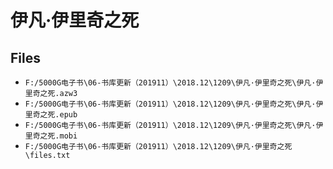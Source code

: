 # 伊凡·伊里奇之死

## Files

- `F:/5000G电子书\06-书库更新（201911）\2018.12\1209\伊凡·伊里奇之死\伊凡·伊里奇之死.azw3`
- `F:/5000G电子书\06-书库更新（201911）\2018.12\1209\伊凡·伊里奇之死\伊凡·伊里奇之死.epub`
- `F:/5000G电子书\06-书库更新（201911）\2018.12\1209\伊凡·伊里奇之死\伊凡·伊里奇之死.mobi`
- `F:/5000G电子书\06-书库更新（201911）\2018.12\1209\伊凡·伊里奇之死\files.txt`
